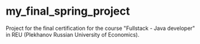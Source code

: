 # my_final_spring_project
Project for the final certification for the course "Fullstack - Java developer"  in REU (Plekhanov Russian University of Economics).
